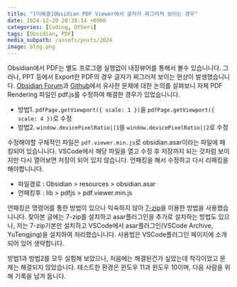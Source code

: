 ```yaml
---
title: "[미해결]Obsidian PDF Viewer에서 글자가 찌그러져 보이는 경우"
date: 2024-12-20 20:30:14 +0900
categories: [Coding, Others]
tags: [Obsidian, PDF]
media_subpath: /assets/posts/2024
image: blog.png
---
```


Obsidian에서 PDF는 별도 프로그램 실행없이 내장뷰어를 통해서 볼수 있습니니다. 그러나, PPT 등에서 Export한 PDF의 경우 글자가 찌그러져 보이는 현상이 발생했습니니다. [Obsidian Forum](https://forum.obsidian.md/t/blurry-pdfs/66289)과 [Github](https://github.com/RyotaUshio/obsidian-pdf-plus/issues/97)에서 유사한 문제에 대한 논의를 살펴보니 자체 PDF Rendering 파일인 pdf.js를 수정하여 해결한 경우가 있었습니니다.

- 방법1. `pdfPage.getViewport({ scale: 1 })`을 `pdfPage.getViewport({ scale: 4 })`로 수정
- 방법2. `window.devicePixelRatio||1`을 `window.devicePixelRatio||2`로 수정

수정해야할 구체적인 파일은 `pdf.viewer.min.js`로 obsidian.asar이라는 파일에 패킹되어 있습니니다. VSCode에서 해당 파일을 열고 수정 후 저장까지 되는 것처럼 보이지만 다시 열어보면 저장이 되어 있지 않습니다. 언패킹을 해서 수정하고 다시 리패킹을 해야합니니다.

- 파일경로 : Obsidian > resources > obsidian.asar
- 언패킹후 : lib > pdfjs > pdf.viewer.min.js

언패킹은 명령어를 통한 방법이 있으나 익숙하지 않아 [7-zip](https://www.7-zip.org/)을 이용한 방법을 사용했습니니다. 찾아본 글에는 7-zip를 설치하고 asar플러그인을 추가로 설치하는 방법도 있으나, 저는 7-zip기본만 설치하고 VSCode에서 asar플러그인(VSCode Archive, YuTengjing)을 설치하여 처리했습니니다. 사용법은 VSCode플러그인 페이지에 소개되어 있어 생략합니다.

방법1과 방법2를 모두 실험해 보았으나, 처음에는 해결된건가 싶었는데 착각이었고 문제는 해결되지 않았습니다. 테스트한 환경은 윈도우 11과 윈도우 10이며, 다음 사람을 위해 기록을 남겨 둡니다.